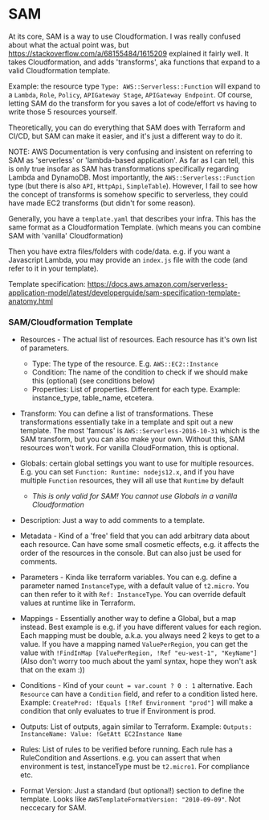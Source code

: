 # SAM

At its core, SAM is a way to use Cloudformation. I was really confused about what the actual point was, but <https://stackoverflow.com/a/68155484/1615209> explained it fairly well. It takes Cloudformation, and adds 'transforms', aka functions that expand to a valid Cloudformation template.

Example: the resource type `Type: AWS::Serverless::Function` will expand to a `Lambda`, `Role`, `Policy`, `APIGateway Stage`, `APIGateway Endpoint`. Of course, letting SAM do the transform for you saves a lot of code/effort vs having to write those 5 resources yourself.

Theoretically, you can do everything that SAM does with Terraform and CI/CD, but SAM can make it easier, and it's just a different way to do it.

NOTE: AWS Documentation is very confusing and insistent on referring to SAM as 'serverless' or 'lambda-based application'. As far as I can tell, this is only true insofar as SAM has transformations specifically regarding Lambda and DynamoDB. Most importantly, the `AWS::Serverless::Function` type (but there is also `API`, `HttpApi`, `SimpleTable`). However, I fail to see how the concept of transforms is somehow specific to serverless, they could have made EC2 transforms (but didn't for some reason).

Generally, you have a `template.yaml` that describes your infra. This has the same format as a Cloudformation Template. (which means you can combine SAM with 'vanilla' Cloudformation)

Then you have extra files/folders with code/data. e.g. if you want a Javascript Lambda, you may provide an `index.js` file with the code (and refer to it in your template).

Template specification: <https://docs.aws.amazon.com/serverless-application-model/latest/developerguide/sam-specification-template-anatomy.html>

### SAM/Cloudformation Template

- Resources - The actual list of resources. Each resource has it's own list of parameters.
  - Type: The type of the resource. E.g. `AWS::EC2::Instance`
  - Condition: The name of the condition to check if we should make this (optional) (see conditions below)
  - Properties: List of properties. Different for each type. Example: instance_type, table_name, etcetera.

- Transform: You can define a list of transformations. These transformations essentially take in a template and spit out a new template. The most 'famous' is `AWS::Serverless-2016-10-31` which is the SAM transform, but you can also make your own. Without this, SAM resources won't work. For vanilla CloudFormation, this is optional.

- Globals: certain global settings you want to use for multiple resources. E.g. you can set `Function: Runtime: nodejs12.x`, and if you have multiple `Function` resources, they will all use that `Runtime` by default
  - *This is only valid for SAM! You cannot use Globals in a vanilla Cloudformation*

- Description: Just a way to add comments to a template.

- Metadata - Kind of a 'free' field that you can add arbitrary data about each resource. Can have some small cosmetic effects, e.g. it affects the order of the resources in the console. But can also just be used for comments.

- Parameters - Kinda like terraform variables. You can e.g. define a parameter named `InstanceType`, with a default value of `t2.micro`. You can then refer to it with `Ref: InstanceType`. You can override default values at runtime like in Terraform.

- Mappings - Essentially another way to define a Global, but a map instead. Best example is e.g. if you have different values for each region. Each mapping must be double, a.k.a. you always need 2 keys to get to a value. If you have a mapping named `ValuePerRegion`, you can get the value with `!FindInMap [ValuePerRegion, !Ref "eu-west-1", "KeyName"]` (Also don't worry too much about the yaml syntax, hope they won't ask that on the exam :))

- Conditions - Kind of your `count = var.count ? 0 : 1` alternative. Each `Resource` can have a `Condition` field, and refer to a condition listed here. Example: `CreateProd: !Equals [!Ref Environment "prod"]` will make a condition that only evaluates to true if Environment is prod.

- Outputs: List of outputs, again similar to Terraform. Example: `Outputs: InstanceName: Value: !GetAtt EC2Instance Name`

- Rules: List of rules to be verified before running. Each rule has a RuleCondition and Assertions. e.g. you can assert that when environment is test, instanceType must be `t2.micro1`. For compliance etc.

- Format Version: Just a standard (but optional!) section to define the template. Looks like `AWSTemplateFormatVersion: "2010-09-09"`. Not neccecary for SAM.